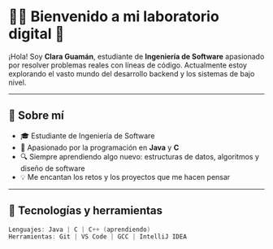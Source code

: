 # 👨‍💻 Bienvenido a mi laboratorio digital 🚀

¡Hola! Soy **Clara Guamán**, estudiante de **Ingeniería de Software** apasionado por resolver problemas reales con líneas de código. Actualmente estoy explorando el vasto mundo del desarrollo backend y los sistemas de bajo nivel.

---

## 🧠 Sobre mí

- 🎓 Estudiante de Ingeniería de Software
- 🧰 Apasionado por la programación en **Java** y **C**
- 🔍 Siempre aprendiendo algo nuevo: estructuras de datos, algoritmos y diseño de software
- 💡 Me encantan los retos y los proyectos que me hacen pensar

---

## 💼 Tecnologías y herramientas

```java
Lenguajes: Java | C | C++ (aprendiendo)  
Herramientas: Git | VS Code | GCC | IntelliJ IDEA  
